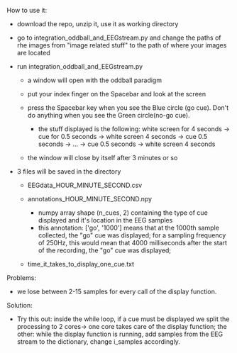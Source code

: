 How to use it:

- download the repo, unzip it, use it as working directory
- go to integration_oddball_and_EEGstream.py and change the paths of rhe images from "image related stuff" to the path of where your images are located

- run integration_oddball_and_EEGstream.py

    - a window will open with the oddball paradigm
    - put your index finger on the Spacebar and look at the screen
    - press the Spacebar key when you see the Blue circle (go cue). Don't do anything when you see the Green circle(no-go cue).
    
        - the stuff displayed is the following: white screen for 4 seconds -> cue for 0.5 seconds -> white screen 4 seconds -> cue 0.5 seconds -> ... -> cue 0.5 seconds -> white screen 4 seconds
    
    - the window will close by itself after 3 minutes or so

- 3 files will be saved in the directory

    - EEGdata_HOUR_MINUTE_SECOND.csv
    
    - annotations_HOUR_MINUTE_SECOND.npy
    
        - numpy array shape (n_cues, 2) containing the type of cue displayed and it's location in the EEG samples
        - this annotation: ['go', '1000'] means that at the 1000th sample collected, the "go" cue was displayed; for a sampling frequency of 250Hz, this would mean that 4000 milliseconds after the start of the recording, the "go" cue was displayed;
        
    - time_it_takes_to_display_one_cue.txt







Problems:
- we lose between 2-15 samples for every call of the display function.


Solution:
- Try this out: inside the while loop, if a cue must be displayed we split the processing to 2 cores-> one core takes care of the display function; the other: while the display function is running, add samples from the EEG stream to the dictionary, change i_samples accordingly.
